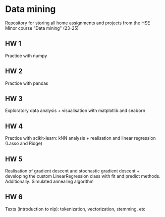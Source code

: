 # Data mining
Repository for storing all home assignments and projects from the HSE Minor course "Data mining" (23-25)
## HW 1
Practice with numpy
## HW 2 
Practice with pandas
## HW 3
Exploratory data analysis + visualisation with matplotlib and seaborn
## HW 4
Practice with scikit-learn: kNN analysis + realisation and linear regression (Lasso and Ridge)
## HW 5
Realisation of gradient descent and stochastic gradient descent + developing the custom LinearRegression class with fit and predict methods. Additionally: Simulated annealing algorithm
## HW 6
Texts (introduction to nlp): tokenization, vectorization, stemming, etc
